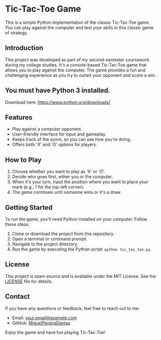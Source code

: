 # Tic-Tac-Toe Game

This is a simple Python implementation of the classic Tic-Tac-Toe game. You can play against the computer and test your skills in this classic game of strategy.

## Introduction

This project was developed as part of my second-semester coursework during my college studies. It's a console-based Tic-Tac-Toe game that allows you to play against the computer. The game provides a fun and challenging experience as you try to outwit your opponent and score a win.

## You must have Python 3 installed.
Download here: https://www.python.org/downloads/

## Features

- Play against a computer opponent.
- User-friendly interface for input and gameplay.
- Keeps track of the score, so you can see how you're doing.
- Offers both 'X' and 'O' options for players.

## How to Play

1. Choose whether you want to play as 'X' or 'O'.
2. Decide who goes first, either you or the computer.
3. When it's your turn, input the position where you want to place your mark (e.g., 1 for the top-left corner).
4. The game continues until someone wins or it's a draw.

## Getting Started

To run the game, you'll need Python installed on your computer. Follow these steps:

1. Clone or download the project from this repository.
2. Open a terminal or command prompt.
3. Navigate to the project directory.
4. Run the game by executing the Python script: `python tic_tac_toe.py`.

## License

This project is open-source and is available under the MIT License. See the [LICENSE](LICENSE.md) file for details.

## Contact

If you have any questions or feedback, feel free to reach out to me:

- Email: your.email@example.com
- GitHub: [MiguelPereiraDantas](https://github.com/MiguelPereiraDantas)

Enjoy the game and have fun playing Tic-Tac-Toe!
